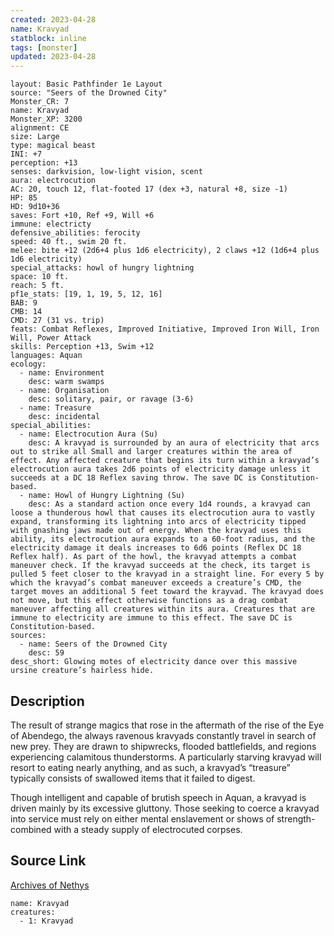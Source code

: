 ```yaml
---
created: 2023-04-28
name: Kravyad
statblock: inline
tags: [monster]
updated: 2023-04-28
---
```

```statblock
layout: Basic Pathfinder 1e Layout
source: "Seers of the Drowned City"
Monster_CR: 7
name: Kravyad
Monster_XP: 3200
alignment: CE
size: Large
type: magical beast
INI: +7
perception: +13
senses: darkvision, low-light vision, scent
aura: electrocution
AC: 20, touch 12, flat-footed 17 (dex +3, natural +8, size -1)
HP: 85
HD: 9d10+36
saves: Fort +10, Ref +9, Will +6
immune: electricty
defensive_abilities: ferocity
speed: 40 ft., swim 20 ft.
melee: bite +12 (2d6+4 plus 1d6 electricity), 2 claws +12 (1d6+4 plus 1d6 electricity)
special_attacks: howl of hungry lightning
space: 10 ft.
reach: 5 ft.
pf1e_stats: [19, 1, 19, 5, 12, 16]
BAB: 9
CMB: 14
CMD: 27 (31 vs. trip)
feats: Combat Reflexes, Improved Initiative, Improved Iron Will, Iron Will, Power Attack
skills: Perception +13, Swim +12
languages: Aquan
ecology:
  - name: Environment
    desc: warm swamps
  - name: Organisation
    desc: solitary, pair, or ravage (3-6)
  - name: Treasure
    desc: incidental
special_abilities:
  - name: Electrocution Aura (Su)
    desc: A kravyad is surrounded by an aura of electricity that arcs out to strike all Small and larger creatures within the area of effect. Any affected creature that begins its turn within a kravyad’s electrocution aura takes 2d6 points of electricity damage unless it succeeds at a DC 18 Reflex saving throw. The save DC is Constitution-based.
  - name: Howl of Hungry Lightning (Su)
    desc: As a standard action once every 1d4 rounds, a kravyad can loose a thunderous howl that causes its electrocution aura to vastly expand, transforming its lightning into arcs of electricity tipped with gnashing jaws made out of energy. When the kravyad uses this ability, its electrocution aura expands to a 60-foot radius, and the electricity damage it deals increases to 6d6 points (Reflex DC 18 Reflex half). As part of the howl, the kravyad attempts a combat maneuver check. If the kravyad succeeds at the check, its target is pulled 5 feet closer to the kravyad in a straight line. For every 5 by which the kravyad’s combat maneuver exceeds a creature’s CMD, the target moves an additional 5 feet toward the krayvad. The kravyad does not move, but this effect otherwise functions as a drag combat maneuver affecting all creatures within its aura. Creatures that are immune to electricity are immune to this effect. The save DC is Constitution-based.
sources:
  - name: Seers of the Drowned City
    desc: 59
desc_short: Glowing motes of electricity dance over this massive ursine creature’s hairless hide.
```
## Description
The result of strange magics that rose in the aftermath of the rise of the Eye of Abendego, the always ravenous kravyads constantly travel in search of new prey. They are drawn to shipwrecks, flooded battlefields, and regions experiencing calamitous thunderstorms. A particularly starving kravyad will resort to eating nearly anything, and as such, a kravyad’s “treasure” typically consists of swallowed items that it failed to digest.

 Though intelligent and capable of brutish speech in Aquan, a kravyad is driven mainly by its excessive gluttony. Those seeking to coerce a kravyad into service must rely on either mental enslavement or shows of strength-combined with a steady supply of electrocuted corpses.
## Source Link
[Archives of Nethys](https://aonprd.com/MonsterDisplay.aspx?ItemName=Kravyad)
```encounter-table
name: Kravyad
creatures:
  - 1: Kravyad
```
